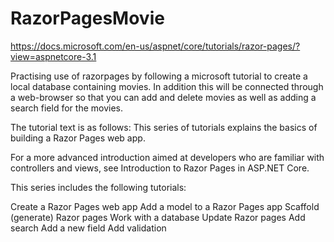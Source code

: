 # RazorPagesMovie
https://docs.microsoft.com/en-us/aspnet/core/tutorials/razor-pages/?view=aspnetcore-3.1

Practising use of razorpages by following a microsoft tutorial to create a local database containing movies.
In addition this will be connected through a web-browser so that you can add and delete movies as well as adding a search field for the movies.

The tutorial text is as follows:
This series of tutorials explains the basics of building a Razor Pages web app.

For a more advanced introduction aimed at developers who are familiar with controllers and views, see Introduction to Razor Pages in ASP.NET Core.

This series includes the following tutorials:

Create a Razor Pages web app
Add a model to a Razor Pages app
Scaffold (generate) Razor pages
Work with a database
Update Razor pages
Add search
Add a new field
Add validation
